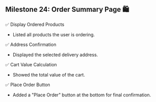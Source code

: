 ## Milestone 24: Order Summary Page 🛍️

✅ Display Ordered Products
- Listed all products the user is ordering.

✅ Address Confirmation
- Displayed the selected delivery address.

✅ Cart Value Calculation
- Showed the total value of the cart.

✅ Place Order Button
- Added a "Place Order" button at the bottom for final confirmation.
